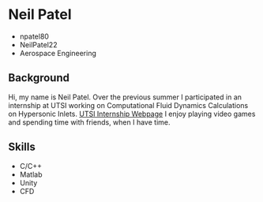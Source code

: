 # Neil Patel
 * npatel80
 * NeilPatel22
 * Aerospace Engineering
 ## Background
  Hi, my name is Neil Patel. Over the previous summer I participated in an internship at UTSI working on Computational Fluid Dynamics Calculations on Hypersonic Inlets. [UTSI Internship Webpage](https://www.utsi.edu/research/scholarship-program/)
  I enjoy playing video games and spending time with friends, when I have time.
 ## Skills
  - C/C++
  - Matlab
  - Unity
  - CFD
